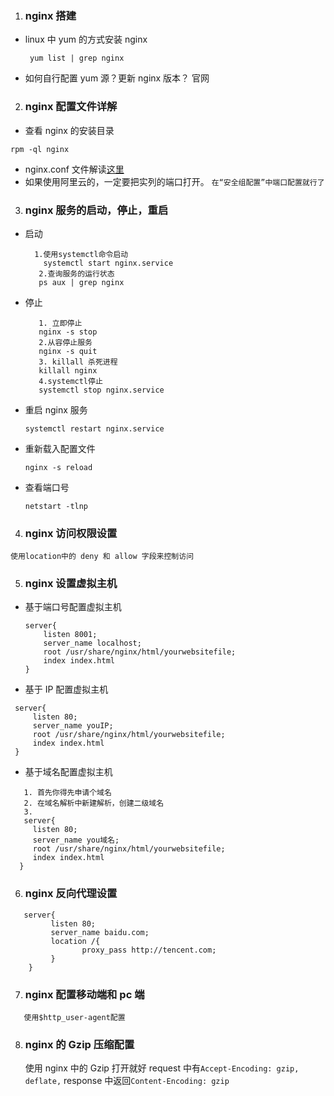 1. ### nginx 搭建

- linux 中 yum 的方式安装 nginx
  ```
   yum list | grep nginx
  ```
- 如何自行配置 yum 源？更新 nginx 版本？
  官网

2. ### nginx 配置文件详解

- 查看 nginx 的安装目录

```
rpm -ql nginx
```

- nginx.conf 文件解读[这里](https://blog.csdn.net/qq_38314112/article/details/81059801)
- 如果使用阿里云的，一定要把实列的端口打开。
  `在“安全组配置”中端口配置就行了`

3. ### nginx 服务的启动，停止，重启

- 启动
  ```
    1.使用systemctl命令启动
      systemctl start nginx.service
     2.查询服务的运行状态
     ps aux | grep nginx
  ```
- 停止
  ```
     1. 立即停止
     nginx -s stop
     2.从容停止服务
     nginx -s quit
     3. killall 杀死进程
     killall nginx
     4.systemctl停止
     systemctl stop nginx.service
  ```
- 重启 nginx 服务

  ```
  systemctl restart nginx.service
  ```

- 重新载入配置文件
  ```
  nginx -s reload
  ```
- 查看端口号
  ```
  netstart -tlnp
  ```

4. ### nginx 访问权限设置

`使用location中的 deny 和 allow 字段来控制访问`

5. ### nginx 设置虚拟主机

- 基于端口号配置虚拟主机
  ```
  server{
      listen 8001;
      server_name localhost;
      root /usr/share/nginx/html/yourwebsitefile;
      index index.html
  }
  ```
- 基于 IP 配置虚拟主机

```
 server{
     listen 80;
     server_name youIP;
     root /usr/share/nginx/html/yourwebsitefile;
     index index.html
 }
```

- 基于域名配置虚拟主机

```
   1. 首先你得先申请个域名
   2. 在域名解析中新建解析，创建二级域名
   3.
   server{
     listen 80;
     server_name you域名;
     root /usr/share/nginx/html/yourwebsitefile;
     index index.html
  }
```

6.  ### nginx 反向代理设置

```
   server{
         listen 80;
         server_name baidu.com;
         location /{
                proxy_pass http://tencent.com;
         }
    }
```

7. ### nginx 配置移动端和 pc 端

```
   使用$http_user-agent配置
```

8. ### nginx 的 Gzip 压缩配置
   使用 nginx 中的 Gzip 打开就好
   request 中有`Accept-Encoding: gzip, deflate,` response 中返回`Content-Encoding: gzip`
